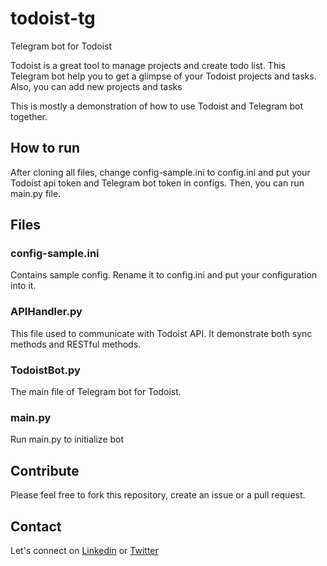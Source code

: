 # todoist-tg
Telegram bot for Todoist

Todoist is a great tool to manage projects and create todo list. This Telegram bot help you to get a glimpse of your Todoist projects and tasks. Also, you can add new projects and tasks

This is mostly a demonstration of how to use Todoist and Telegram bot together.


## How to run
After cloning all files, change config-sample.ini to config.ini and put your Todoist api token and Telegram bot token in configs. Then, you can run main.py file.

## Files
### config-sample.ini
Contains sample config. Rename it to config.ini and put your configuration into it.

### APIHandler.py
This file used to communicate with Todoist API. It demonstrate both sync methods and RESTful methods.

### TodoistBot.py
The main file of Telegram bot for Todoist.

### main.py
Run main.py to initialize bot

## Contribute
Please feel free to fork this repository, create an issue or a pull request.

## Contact
Let's connect on [Linkedin](https://www.linkedin.com/in/amiryousefi/) or [Twitter](https://twitter.com/amiryousefi_)
